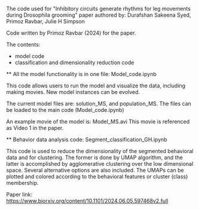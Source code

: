 The code used for "Inhibitory circuits generate rhythms for leg movements during Drosophila grooming" paper authored by: 
Durafshan Sakeena Syed, Primoz Ravbar, Julie H Simpson

Code written by Primoz Ravbar (2024) for the paper.

The contents:
- model code
- classification and dimensionality reduction code

** All the model functionality is in one file: Model_code.ipynb 

This code allows users to run the model and visualize the data, including making movies.
New model instances can be evolved.

The current model files are: solution_MS, and population_MS. The files can be loaded to the main code (Model_code.ipynb)

An example movie of the model is: Model_MS.avi  This movie is referenced as Video 1 in the paper.

** Behavior data analysis code: Segment_classification_GH.ipynb

This code is used to reduce the dimensionality of the segmented behavioral data and for clustering. 
The former is done by UMAP algorithm, and the latter is accomplished by agglomerative clustering over the low dimensional space.
Several alternative options are also included. 
The UMAPs can be plotted and colored according to the behavioral features or cluster (class) membership.  

Paper link: https://www.biorxiv.org/content/10.1101/2024.06.05.597468v2.full
